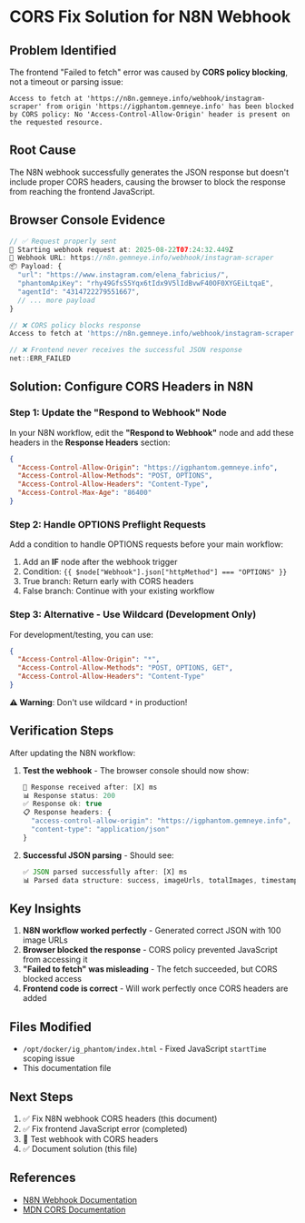 # CORS Fix Solution for N8N Webhook

## Problem Identified

The frontend "Failed to fetch" error was caused by **CORS policy blocking**, not a timeout or parsing issue:

```
Access to fetch at 'https://n8n.gemneye.info/webhook/instagram-scraper' from origin 'https://igphantom.gemneye.info' has been blocked by CORS policy: No 'Access-Control-Allow-Origin' header is present on the requested resource.
```

## Root Cause

The N8N webhook successfully generates the JSON response but doesn't include proper CORS headers, causing the browser to block the response from reaching the frontend JavaScript.

## Browser Console Evidence

```javascript
// ✅ Request properly sent
🚀 Starting webhook request at: 2025-08-22T07:24:32.449Z
📍 Webhook URL: https://n8n.gemneye.info/webhook/instagram-scraper
📦 Payload: {
  "url": "https://www.instagram.com/elena_fabricius/",
  "phantomApiKey": "rhy49GfsS5Yqx6tIdx9V5lIdBvwF40OF0XYGEiLtqaE",
  "agentId": "4314722279551667",
  // ... more payload
}

// ❌ CORS policy blocks response
Access to fetch at 'https://n8n.gemneye.info/webhook/instagram-scraper' from origin 'https://igphantom.gemneye.info' has been blocked by CORS policy

// ❌ Frontend never receives the successful JSON response
net::ERR_FAILED
```

## Solution: Configure CORS Headers in N8N

### Step 1: Update the "Respond to Webhook" Node

In your N8N workflow, edit the **"Respond to Webhook"** node and add these headers in the **Response Headers** section:

```json
{
  "Access-Control-Allow-Origin": "https://igphantom.gemneye.info",
  "Access-Control-Allow-Methods": "POST, OPTIONS",
  "Access-Control-Allow-Headers": "Content-Type",
  "Access-Control-Max-Age": "86400"
}
```

### Step 2: Handle OPTIONS Preflight Requests

Add a condition to handle OPTIONS requests before your main workflow:

1. Add an **IF** node after the webhook trigger
2. Condition: `{{ $node["Webhook"].json["httpMethod"] === "OPTIONS" }}`
3. True branch: Return early with CORS headers
4. False branch: Continue with your existing workflow

### Step 3: Alternative - Use Wildcard (Development Only)

For development/testing, you can use:
```json
{
  "Access-Control-Allow-Origin": "*",
  "Access-Control-Allow-Methods": "POST, OPTIONS, GET",
  "Access-Control-Allow-Headers": "Content-Type"
}
```

**⚠️ Warning**: Don't use wildcard `*` in production!

## Verification Steps

After updating the N8N workflow:

1. **Test the webhook** - The browser console should now show:
   ```javascript
   📡 Response received after: [X] ms
   📊 Response status: 200
   ✅ Response ok: true
   📋 Response headers: {
     "access-control-allow-origin": "https://igphantom.gemneye.info",
     "content-type": "application/json"
   }
   ```

2. **Successful JSON parsing** - Should see:
   ```javascript
   ✅ JSON parsed successfully after: [X] ms
   📊 Parsed data structure: success, imageUrls, totalImages, timestamp
   ```

## Key Insights

1. **N8N workflow worked perfectly** - Generated correct JSON with 100 image URLs
2. **Browser blocked the response** - CORS policy prevented JavaScript from accessing it
3. **"Failed to fetch" was misleading** - The fetch succeeded, but CORS blocked access
4. **Frontend code is correct** - Will work perfectly once CORS headers are added

## Files Modified

- `/opt/docker/ig_phantom/index.html` - Fixed JavaScript `startTime` scoping issue
- This documentation file

## Next Steps

1. ✅ Fix N8N webhook CORS headers (this document)
2. ✅ Fix frontend JavaScript error (completed)
3. 🔄 Test webhook with CORS headers
4. ✅ Document solution (this file)

## References

- [N8N Webhook Documentation](https://docs.n8n.io/integrations/builtin/core-nodes/n8n-nodes-base.webhook/)
- [MDN CORS Documentation](https://developer.mozilla.org/en-US/docs/Web/HTTP/CORS)